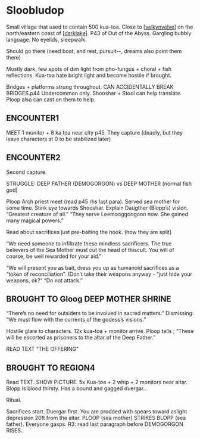 # Sloobludop
Small village that used to contain 500 kua-toa. Close to [[velkynvelve]] on the north/eastern coast of [[darklake]].
P43 of Out of the Abyss.
Gargling bubbly language. No eyelids, sleepwalk.


Should go there (need boat, and rest, pursuit--, dreams also point them there)

Mostly dark, few spots of dim light from pho-fungus + choral + fish reflections.
Kua-toa hate bright light and become hostile if brought.

Bridges + platforms strung throughout. CAN ACCIDENTALLY BREAK BRIDGES.p44
Undercommon only. Shooshar + Stool can help translate.
Ploop also can cast on them to help.

## ENCOUNTER1
MEET 1 monitor + 8 ka toa near city p45. They capture (deadly, but they leave characters at 0 to be stabilized later)

## ENCOUNTER2
Second capture.

STRUGGLE: DEEP FATHER (DEMOGORGON) vs DEEP MOTHER (normal fish god)

Ploop Arch priest meet (read p45 rhs last para). Served sea mother for some time. Stink eye towards Shooshar. Explain Daugther (Blopp’s) vision. “Greatest creature of all.” “They serve Leemooggoogoon now. She gained many magical powers.”

Read about sacrifices just pre-baiting the hook. (how they are split)

“We need someone to infiltrate these mindless sacrificers. The true believers of the Sea Mother must cut the head of thiscult. You will of course, be well rewarded for your aid.”

“We will present you as bait, dress you up as humanoid sacrifices as a “token of reconciliation”.
(Don’t take their weapons anyway - “just hide your weapons, ok?”
“Do not attack.”

## BROUGHT TO Gloog DEEP MOTHER SHRINE
“There’s no need for outsiders to be involved in sacred matters.”
Dismissing: “We must flow with the currents of the godess’s visions.”

Hostile glare to characters.
12x kua-toa + monitor arrive. Ploop tells ; “These will be escorted as prisoners to the altar of the Deep Father.”

READ TEXT  “THE OFFERING”

## BROUGHT TO REGION4

Read TEXT. SHOW PICTURE.
5x Kua-toa + 2 whip + 2 monitors near altar.
Blopp is blood thirsty. Has a bound and gagged duergar..

Ritual.

Sacrifices start. Duergar first. You are prodded with spears toward aslight depression 20ft from the altar.
PLOOP (sea mother) STRIKES BLOPP (sea father). Everyone gasps.
R3: read last paragraph before DEMOGORGON RISES.

[//begin]: # "Autogenerated link references for markdown compatibility"
[velkynvelve]: velkynvelve "Velkynvelve"
[darklake]: darklake "Darklake"
[//end]: # "Autogenerated link references"

